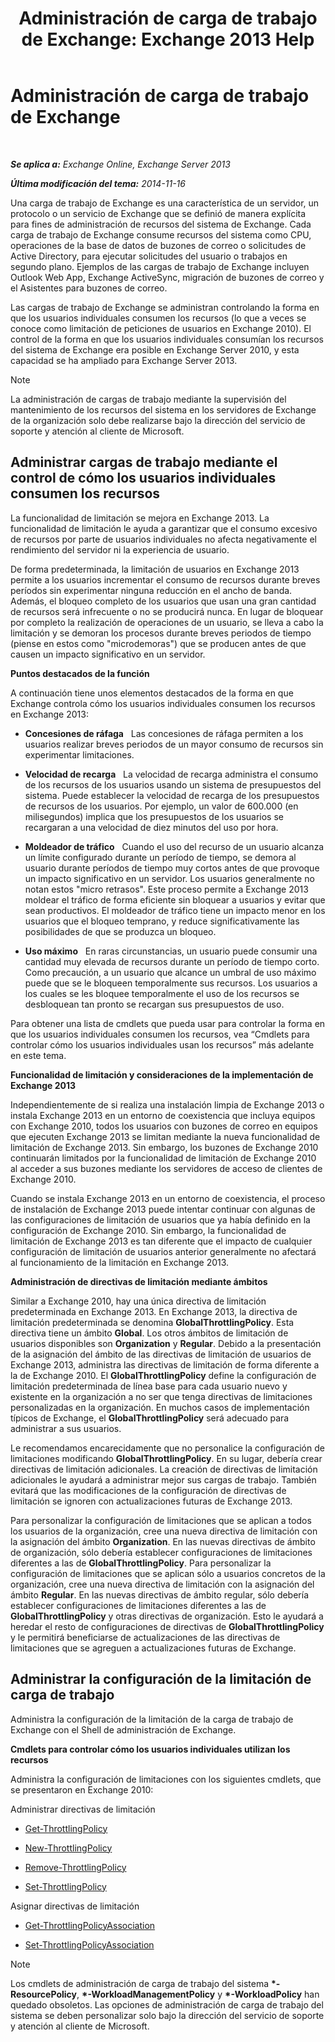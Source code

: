 ﻿---
title: 'Administración de carga de trabajo de Exchange: Exchange 2013 Help'
TOCTitle: Administración de carga de trabajo de Exchange
ms:assetid: 276740c4-bdb7-49f1-9470-ae6f2bfd65aa
ms:mtpsurl: https://technet.microsoft.com/es-es/library/JJ150503(v=EXCHG.150)
ms:contentKeyID: 48267911
ms.date: 04/23/2018
mtps_version: v=EXCHG.150
ms.translationtype: HT
---

# Administración de carga de trabajo de Exchange

 

_**Se aplica a:** Exchange Online, Exchange Server 2013_

_**Última modificación del tema:** 2014-11-16_

Una carga de trabajo de Exchange es una característica de un servidor, un protocolo o un servicio de Exchange que se definió de manera explícita para fines de administración de recursos del sistema de Exchange. Cada carga de trabajo de Exchange consume recursos del sistema como CPU, operaciones de la base de datos de buzones de correo o solicitudes de Active Directory, para ejecutar solicitudes del usuario o trabajos en segundo plano. Ejemplos de las cargas de trabajo de Exchange incluyen Outlook Web App, Exchange ActiveSync, migración de buzones de correo y el Asistentes para buzones de correo.

Las cargas de trabajo de Exchange se administran controlando la forma en que los usuarios individuales consumen los recursos (lo que a veces se conoce como limitación de peticiones de usuarios en Exchange 2010). El control de la forma en que los usuarios individuales consumían los recursos del sistema de Exchange era posible en Exchange Server 2010, y esta capacidad se ha ampliado para Exchange Server 2013.


> [!NOTE]
> La administración de cargas de trabajo mediante la supervisión del mantenimiento de los recursos del sistema en los servidores de Exchange de la organización solo debe realizarse bajo la dirección del servicio de soporte y atención al cliente de Microsoft.



## Administrar cargas de trabajo mediante el control de cómo los usuarios individuales consumen los recursos

La funcionalidad de limitación se mejora en Exchange 2013. La funcionalidad de limitación le ayuda a garantizar que el consumo excesivo de recursos por parte de usuarios individuales no afecta negativamente el rendimiento del servidor ni la experiencia de usuario.

De forma predeterminada, la limitación de usuarios en Exchange 2013 permite a los usuarios incrementar el consumo de recursos durante breves períodos sin experimentar ninguna reducción en el ancho de banda. Además, el bloqueo completo de los usuarios que usan una gran cantidad de recursos será infrecuente o no se producirá nunca. En lugar de bloquear por completo la realización de operaciones de un usuario, se lleva a cabo la limitación y se demoran los procesos durante breves periodos de tiempo (piense en estos como "microdemoras") que se producen antes de que causen un impacto significativo en un servidor.

**Puntos destacados de la función**

A continuación tiene unos elementos destacados de la forma en que Exchange controla cómo los usuarios individuales consumen los recursos en Exchange 2013:

  - **Concesiones de ráfaga**   Las concesiones de ráfaga permiten a los usuarios realizar breves periodos de un mayor consumo de recursos sin experimentar limitaciones.

  - **Velocidad de recarga**   La velocidad de recarga administra el consumo de los recursos de los usuarios usando un sistema de presupuestos del sistema. Puede establecer la velocidad de recarga de los presupuestos de recursos de los usuarios. Por ejemplo, un valor de 600.000 (en milisegundos) implica que los presupuestos de los usuarios se recargaran a una velocidad de diez minutos del uso por hora.

  - **Moldeador de tráfico**   Cuando el uso del recurso de un usuario alcanza un límite configurado durante un período de tiempo, se demora al usuario durante períodos de tiempo muy cortos antes de que provoque un impacto significativo en un servidor. Los usuarios generalmente no notan estos "micro retrasos". Este proceso permite a Exchange 2013 moldear el tráfico de forma eficiente sin bloquear a usuarios y evitar que sean productivos. El moldeador de tráfico tiene un impacto menor en los usuarios que el bloqueo temprano, y reduce significativamente las posibilidades de que se produzca un bloqueo.

  - **Uso máximo**   En raras circunstancias, un usuario puede consumir una cantidad muy elevada de recursos durante un período de tiempo corto. Como precaución, a un usuario que alcance un umbral de uso máximo puede que se le bloqueen temporalmente sus recursos. Los usuarios a los cuales se les bloquee temporalmente el uso de los recursos se desbloquean tan pronto se recargan sus presupuestos de uso.

Para obtener una lista de cmdlets que pueda usar para controlar la forma en que los usuarios individuales consumen los recursos, vea “Cmdlets para controlar cómo los usuarios individuales usan los recursos” más adelante en este tema.

**Funcionalidad de limitación y consideraciones de la implementación de Exchange 2013**

Independientemente de si realiza una instalación limpia de Exchange 2013 o instala Exchange 2013 en un entorno de coexistencia que incluya equipos con Exchange 2010, todos los usuarios con buzones de correo en equipos que ejecuten Exchange 2013 se limitan mediante la nueva funcionalidad de limitación de Exchange 2013. Sin embargo, los buzones de Exchange 2010 continuarán limitados por la funcionalidad de limitación de Exchange 2010 al acceder a sus buzones mediante los servidores de acceso de clientes de Exchange 2010.

Cuando se instala Exchange 2013 en un entorno de coexistencia, el proceso de instalación de Exchange 2013 puede intentar continuar con algunas de las configuraciones de limitación de usuarios que ya había definido en la configuración de Exchange 2010. Sin embargo, la funcionalidad de limitación de Exchange 2013 es tan diferente que el impacto de cualquier configuración de limitación de usuarios anterior generalmente no afectará al funcionamiento de la limitación en Exchange 2013.

**Administración de directivas de limitación mediante ámbitos**

Similar a Exchange 2010, hay una única directiva de limitación predeterminada en Exchange 2013. En Exchange 2013, la directiva de limitación predeterminada se denomina **GlobalThrottlingPolicy**. Esta directiva tiene un ámbito **Global**. Los otros ámbitos de limitación de usuarios disponibles son **Organization** y **Regular**. Debido a la presentación de la asignación del ámbito de las directivas de limitación de usuarios de Exchange 2013, administra las directivas de limitación de forma diferente a la de Exchange 2010. El **GlobalThrottlingPolicy** define la configuración de limitación predeterminada de línea base para cada usuario nuevo y existente en la organización a no ser que tenga directivas de limitaciones personalizadas en la organización. En muchos casos de implementación típicos de Exchange, el **GlobalThrottlingPolicy** será adecuado para administrar a sus usuarios.

Le recomendamos encarecidamente que no personalice la configuración de limitaciones modificando **GlobalThrottlingPolicy**. En su lugar, debería crear directivas de limitación adicionales. La creación de directivas de limitación adicionales le ayudará a administrar mejor sus cargas de trabajo. También evitará que las modificaciones de la configuración de directivas de limitación se ignoren con actualizaciones futuras de Exchange 2013.

Para personalizar la configuración de limitaciones que se aplican a todos los usuarios de la organización, cree una nueva directiva de limitación con la asignación del ámbito **Organization**. En las nuevas directivas de ámbito de organización, sólo debería establecer configuraciones de limitaciones diferentes a las de **GlobalThrottlingPolicy**. Para personalizar la configuración de limitaciones que se aplican sólo a usuarios concretos de la organización, cree una nueva directiva de limitación con la asignación del ámbito **Regular**. En las nuevas directivas de ámbito regular, sólo debería establecer configuraciones de limitaciones diferentes a las de **GlobalThrottlingPolicy** y otras directivas de organización. Esto le ayudará a heredar el resto de configuraciones de directivas de **GlobalThrottlingPolicy** y le permitirá beneficiarse de actualizaciones de las directivas de limitaciones que se agreguen a actualizaciones futuras de Exchange.

## Administrar la configuración de la limitación de carga de trabajo

Administra la configuración de la limitación de la carga de trabajo de Exchange con el Shell de administración de Exchange.

**Cmdlets para controlar cómo los usuarios individuales utilizan los recursos**

Administra la configuración de limitaciones con los siguientes cmdlets, que se presentaron en Exchange 2010:

Administrar directivas de limitación

  - [Get-ThrottlingPolicy](https://technet.microsoft.com/es-es/library/dd351264\(v=exchg.150\))

  - [New-ThrottlingPolicy](https://technet.microsoft.com/es-es/library/dd351045\(v=exchg.150\))

  - [Remove-ThrottlingPolicy](https://technet.microsoft.com/es-es/library/dd351178\(v=exchg.150\))

  - [Set-ThrottlingPolicy](https://technet.microsoft.com/es-es/library/dd298094\(v=exchg.150\))

Asignar directivas de limitación

  - [Get-ThrottlingPolicyAssociation](https://technet.microsoft.com/es-es/library/ff459241\(v=exchg.150\))

  - [Set-ThrottlingPolicyAssociation](https://technet.microsoft.com/es-es/library/ff459231\(v=exchg.150\))


> [!NOTE]  
> Los cmdlets de administración de carga de trabajo del sistema <STRONG>&#42;-ResourcePolicy</STRONG>, <STRONG>&#42;-WorkloadManagementPolicy</STRONG> y <STRONG>&#42;-WorkloadPolicy</STRONG> han quedado obsoletos. Las opciones de administración de carga de trabajo del sistema se deben personalizar solo bajo la dirección del servicio de soporte y atención al cliente de Microsoft.


